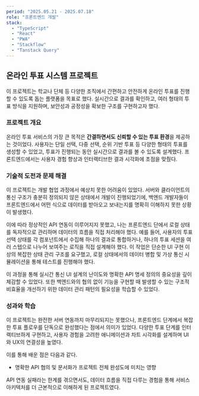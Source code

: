 ```yaml
---
period: "2025.05.21 - 2025.07.18"
role: "프론트엔드 개발"
stack:
  - "TypeScript"
  - "React"
  - "PWA"
  - "Stackflow"
  - "Tanstack Query"
---
```


## 온라인 투표 시스템 프로젝트

이 프로젝트는 학교나 단체 등 다양한 조직에서 간편하고 안전하게 온라인 투표를 진행할 수 있도록 돕는 플랫폼을 목표로 했다. 실시간으로 결과를 확인하고, 여러 형태의 투표 방식을 지원하며, 보안성과 공정성을 확보한 구조를 구현하고자 했다.

### 프로젝트 개요

온라인 투표 서비스의 가장 큰 목적은 **간결하면서도 신뢰할 수 있는 투표 환경**을 제공하는 것이었다. 사용자는 단일 선택, 다중 선택, 순위 기반 투표 등 다양한 형태의 투표를 생성할 수 있었고, 투표가 진행되는 동안 실시간으로 결과를 볼 수 있도록 설계했다. 프론트엔드에서는 사용자 경험 향상과 인터랙티브한 결과 시각화에 초점을 맞췄다.

### 기술적 도전과 문제 해결

이 프로젝트는 개발 협업 과정에서 예상치 못한 어려움이 있었다. 서버와 클라이언트의 통신 구조가 충분히 정의되지 않은 상태에서 개발이 진행되었기에, 백엔드 개발자들이 프론트엔드에서 어떤 식으로 데이터를 받아오고 보내는지를 명확히 이해하지 못한 상황이 발생했다.

이에 따라 정상적인 API 연동이 이루어지지 못했고, 나는 프론트엔드 단에서 로컬 상태를 독자적으로 관리하며 데이터의 흐름을 직접 처리해야 했다. 예를 들어, 사용자의 투표 선택 상태를 각 컴포넌트에서 수집해 하나의 결과로 통합하거나, 하나의 투표 세션을 여러 스텝으로 나누어 보여주는 로직을 직접 설계해야 했다. 이 작업은 단순한 UI 구현 이상의 복잡한 상태 관리 구조를 요구했고, 로컬 상태에서의 데이터 병합 및 가상 통신 시뮬레이션을 통해 테스트를 진행해야 했다.

이 과정을 통해 실시간 통신 UI 설계의 난이도와 명확한 API 명세 정의의 중요성을 깊이 체감할 수 있었다. 또한 백엔드와의 협의 없이 기능을 구현할 때 발생할 수 있는 구조적 비효율을 개선하기 위한 데이터 관리 패턴의 필요성을 학습할 수 있었다.

### 성과와 학습

이 프로젝트는 완전한 서버 연동까지 마무리되지는 못했으나, 프론트엔드 단계에서 복잡한 투표 플로우를 단독으로 완성했다는 점에서 의미가 있었다. 다양한 투표 단계를 인터랙티브하게 구현하고, 사용자 경험을 고려한 애니메이션과 차트 시각화를 설계하며 UI와 UX의 연결성을 높였다.

이를 통해 배운 점은 다음과 같다.

- 명확한 API 협의 및 문서화가 프로젝트 전체 완성도에 미치는 영향

API 연동 실패라는 한계를 겪으면서도, 데이터 흐름을 직접 다루는 경험을 통해 서비스 아키텍처를 더 근본적으로 이해하게 된 프로젝트였다.

